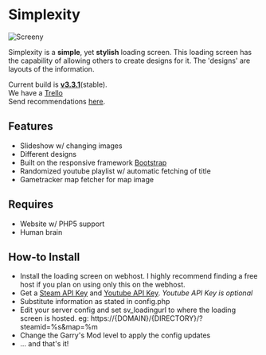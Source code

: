 Simplexity
==========

![Screeny](https://scr.metagala.xyz/1453436893.jpg)

Simplexity is a __simple__, yet __stylish__ loading screen.
This loading screen has the capability of allowing others to create designs for it.
The 'designs' are layouts of the information.

Current build is __[v3.3.1](https://github.com/LordNature/Simplexity/releases/tag/v3.3.1-alpha)__(stable).  
We have a [Trello](https://trello.com/b/pXQcpmIa/simplexity)  
Send recommendations [here](https://github.com/LordNature/Simplexity/issues/new).

## Features

* Slideshow w/ changing images
* Different designs
* Built on the responsive framework [Bootstrap](https://getbootstrap.com)
* Randomized youtube playlist w/ automatic fetching of title
* Gametracker map fetcher for map image

## Requires

* Website w/ PHP5 support
* Human brain

## How-to Install

* Install the loading screen on webhost. I highly recommend finding a free host if you plan on using only this on the webhost.
* Get a [Steam API Key](https://steamcommunity.com/dev/apikey) and [Youtube API Key](https://console.developers.google.com/). _Youtube API Key is optional_
* Substitute information as stated in config.php
* Edit your server config and set sv_loadingurl to where the loading screen is hosted. eg: https://{DOMAIN}/{DIRECTORY}/?steamid=%s&map=%m
* Change the Garry's Mod level to apply the config updates
* ... and that's it!
